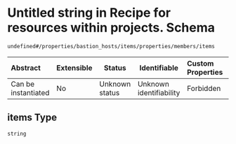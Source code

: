 # Untitled string in Recipe for resources within projects. Schema

```txt
undefined#/properties/bastion_hosts/items/properties/members/items
```




| Abstract            | Extensible | Status         | Identifiable            | Custom Properties | Additional Properties | Access Restrictions | Defined In                                                              |
| :------------------ | ---------- | -------------- | ----------------------- | :---------------- | --------------------- | ------------------- | ----------------------------------------------------------------------- |
| Can be instantiated | No         | Unknown status | Unknown identifiability | Forbidden         | Allowed               | none                | [resources.schema.json\*](resources.schema.json "open original schema") |

## items Type

`string`
